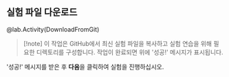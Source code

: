 ## 실험 파일 다운로드

@lab.Activity(DownloadFromGit)

>[!note] 이 작업은 GitHub에서 최신 실험 파일을 복사하고 실험 연습을 위해 필요한 디렉토리를 구성합니다. 작업이 완료되면 위에 '성공!' 메시지가 표시됩니다.

'성공!' 메시지를 받은 후 **다음**을 클릭하여 실험을 진행하십시오.

